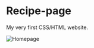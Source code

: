 # Recipe-page

My very first CSS/HTML website.

![Homepage](https://media.giphy.com/media/1j9fq5wIb98j8arfSA/giphy.gif)


